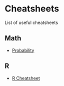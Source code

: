 # Cheatsheets

List of useful cheatsheets

## Math

- [Probability](https://github.com/wzchen/probability_cheatsheet)

## R

- [R Cheatsheet](https://www.business-science.io/r-cheatsheet.html)
